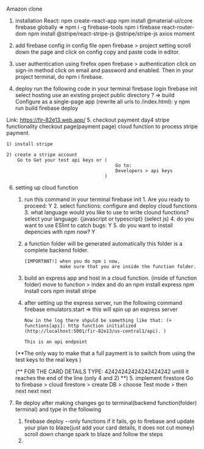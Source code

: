 Amazon clone

1. installation
   React: npm create-react-app
   npm install @material-ui/core
   firebase globally =>
   npm i -g firebase-tools
   npm i firebase
   react-router-dom
   npm install @stripe/react-stripe-js @stripe/stripe-js
   axios
   moment

2. add firebase config in config file
   open firebase > project setting
   scroll down the page and click on config
   copy and paste code in editor.

3. user authentication using firefox
   open firebase > authentication
   click on sign-in method
   click on email and password and enabled.
   Then in your project terminal, do npm i firebase.

4. deploy
   run the following code in your terminal
   firebase login
   firebase init
   select
   hosting
   use an existing project
   public directory ? => build
   Configure as a single-page app (rewrite all urls to /index.html): y
   npm run build
   firebase deploy

Link: https://fir-82e13.web.app/ 5. checkout payment
day4
stripe functionality
checkout page(payment page)
cloud function to process stripe payment.

    1) install stripe

    2) create a stripe account
    	Go to Get your test api keys or (
    										Go to:
    										Developers > api keys
    									)

6.  setting up cloud function

    1.  run this command in your terminal
        firebase init 1. Are you ready to proceed: Y 2. select functions: configure and deploy cloud functions 3. what language would you like to use to write clound functions?
        select your language: {javascript or typescript}
        (select js) 4. do you want to use ESlint to catch bugs: Y 5. do you want to install depencies with npm now? Y

    2.  a function folder will be generated automatically
        this folder is a complete backend folder.

            [IMPORTANT!] when you do npm i now,
            			 make sure that you are inside the function folder.

    3.  build an express app and host in a cloud function. (inside of function folder)
        move to function > index
        and do an
        npm install express
        npm install cors
        npm install stripe

    4.  after setting up the express server, run the following command
        firebase emulators:start => this will spin up an express server

            Now in the log there shpuld be something like that: (+  functions[api]: http function initialized (http://localhost:5001/fir-82e13/us-central1/api). )

            This is an api endpoint

    (\*\*The only way to make that a full payment is to switch from using the test keys to the real keys )

    (** FOR THE CARD DETAILS TYPE: 42424242424242424242 untill it reaches the end of the line (only 4 and 2) **) 5. implement firestore
    Go to firebase > cloud firestore > create DB > choose Test mode > then next next next

7.  Re deploy after making changes
    go to terminal(backend function(folder) terminal) and type in the following

    1. firebase deploy --only functions
            if it fails, go to firebase and update your plan to blaze(just add your card details, it does not cut money)
            scroll down change spark to blaze and follow the steps
    2. 
